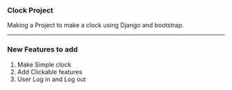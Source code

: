 ### Clock Project

Making a Project to make a clock using Django and bootstrap.

---
### New Features to add
1. Make Simple clock
2. Add Clickable features
3. User Log in and Log out
